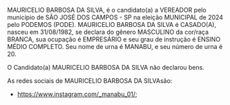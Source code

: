 MAURICELIO BARBOSA DA SILVA, é o candidato(a) a VEREADOR pelo município de SÃO JOSÉ DOS CAMPOS - SP na eleição MUNICIPAL de 2024 pelo PODEMOS (PODE). MAURICELIO BARBOSA DA SILVA é CASADO(A), nasceu em 31/08/1982, se declara do gênero MASCULINO da cor/raça BRANCA, sua ocupação é EMPRESÁRIO e seu grau de instrução é ENSINO MÉDIO COMPLETO. Seu nome de urna é MANABU, e seu número de urna é 20.

O Candidato(a) MAURICELIO BARBOSA DA SILVA não declarou bens.


As redes sociais de MAURICELIO BARBOSA DA SILVAsão:
- https://www.instagram.com/_manabu_01/;